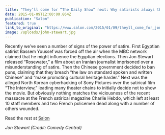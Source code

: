 ```yaml
---
title: "They’ll come for “The Daily Show” next: Why satirists always threaten fundamentalists"
date: 2015-01-09T12:00:00.864Z
publication: "Salon"
featured: true
link_to_original: "https://www.salon.com/2015/01/09/theyll_come_for_jon_stewart_next_why_satirists_always_threaten_fundamentalists/"
image: /uploads/john-stewart.jpg
---
```


Recently we’ve seen a number of signs of the power of satire.  First Egyptian satirist Bassem Youssef was forced off the air when the MBC network claimed that he might influence the Egyptian elections. Then Jon Stewart released “Rosewater,” a film about an Iranian journalist imprisoned over a misunderstanding of satire. Then the Chinese government decided to ban puns, claiming that they breach “the law on standard spoken and written Chinese” and “make promoting cultural heritage harder.” Next was the alleged North Korean cyberhacking of Sony Pictures over the satirical film “The Interview,” leading many theater chains to initially decide not to show the movie.  But obviously nothing matches the viciousness of the recent massacre at the French satirical magazine Charlie Hebdo, which left at least 10 staff members and two French policemen dead along with a number of others wounded.

Read the rest at [Salon](https://www.salon.com/2015/01/09/theyll_come_for_jon_stewart_next_why_satirists_always_threaten_fundamentalists/)

_Jon Stewart (Credit: Comedy Central)_

